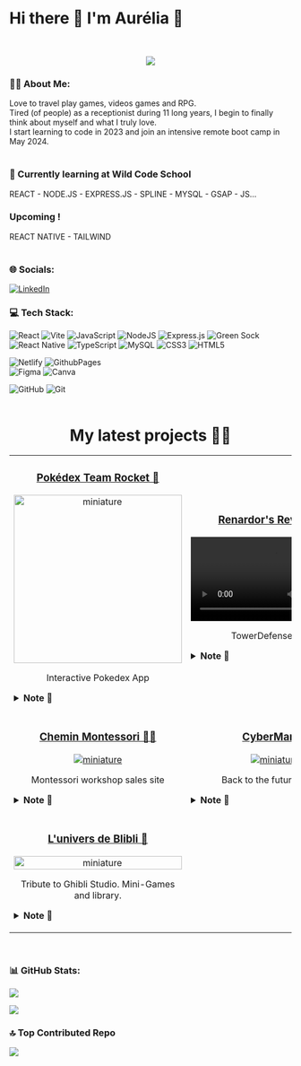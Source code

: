 # Hi there 👋 I'm Aurélia 🤗
<br>
<p style="margin: 15px;" align="center">
    <img src="https://readme-typing-svg.herokuapp.com?font=Fira+Code&weight=500&duration=2000&pause=950&color=6E36F7&center=true&lines=-+Web+Developer+from+France%F0%9F%9A%80+-">
</p>

### 💃🏻 About Me:
Love to travel play games, videos games and RPG.<br>Tired (of people) as a receptionist during 11 long years, I begin to finally think about myself and what I truly love.<br>I start learning to code in 2023 and join an intensive remote boot camp in May 2024.<br><br>
### 🌱 Currently learning at Wild Code School<br>
REACT - NODE.JS - EXPRESS.JS - SPLINE - MYSQL - GSAP - JS...<br>

### Upcoming !<br>
REACT NATIVE - TAILWIND <br><br>

### 🌐 Socials:
[![LinkedIn](https://img.shields.io/badge/LinkedIn-%230077B5.svg?logo=linkedin&logoColor=white)](https://linkedin.com/in/aurélia-pic-7bb586204/) 

### 💻 Tech Stack:
![React](https://img.shields.io/badge/react-%2320232a.svg?style=flat&logo=react&logoColor=%2361DAFB) ![Vite](https://img.shields.io/badge/vite-%23646CFF.svg?style=flat&logo=vite&logoColor=white) ![JavaScript](https://img.shields.io/badge/javascript-%23323330.svg?style=flat&logo=javascript&logoColor=%23F7DF1E) ![NodeJS](https://img.shields.io/badge/node.js-6DA55F?style=flat&logo=node.js&logoColor=white) ![Express.js](https://img.shields.io/badge/express.js-%23404d59.svg?style=flat&logo=express&logoColor=%2361DAFB)  ![Green Sock](https://img.shields.io/badge/green%20sock-88CE02?style=flat&logo=greensock&logoColor=white) ![React Native](https://img.shields.io/badge/react_native-%2320232a.svg?style=flat&logo=react&logoColor=%2361DAFB) ![TypeScript](https://img.shields.io/badge/typescript-%23007ACC.svg?style=flat&logo=typescript&logoColor=white) ![MySQL](https://img.shields.io/badge/mysql-4479A1.svg?style=flat&logo=mysql&logoColor=white) ![CSS3](https://img.shields.io/badge/css3-%231572B6.svg?style=flat&logo=css3&logoColor=white) ![HTML5](https://img.shields.io/badge/html5-%23E34F26.svg?style=flat&logo=html5&logoColor=white) 

 ![Netlify](https://img.shields.io/badge/netlify-%23000000.svg?style=flat&logo=netlify&logoColor=#00C7B7)  ![GithubPages](https://img.shields.io/badge/github%20pages-121013?style=flat&logo=github&logoColor=white)
<br> ![Figma](https://img.shields.io/badge/figma-%23F24E1E.svg?style=flat&logo=figma&logoColor=white) ![Canva](https://img.shields.io/badge/Canva-%2300C4CC.svg?style=flat&logo=Canva&logoColor=white) 

![GitHub](https://img.shields.io/badge/github-%23121011.svg?style=flat&logo=github&logoColor=white) ![Git](https://img.shields.io/badge/git-%23F05033.svg?style=flat&logo=git&logoColor=white)
<br><br>

<!-- Projects -->
<h1 align="center">My latest projects 👨‍💻</h1>
<div align="center">
  <table>
        <tr>
	    <tr>	
		    <td width="50%">
                <h3 align="center">
                    <a href="#" rel="noreferrer"> Pokédex Team Rocket 📱</a>
                </h3>
                <p align="center">
                    <a href="#" target="_blank" rel="noreferrer"> <img src="./static/pokedex.gif" height="300px" alt="miniature"/> </a>
                    <p align="center">
                        Interactive Pokedex App
                    </p>
					<details>
						<summary>
						<b>Note 📝</b>
						</summary>
						I used React Native, TypeScript, Express & SQLite.
					</details>
            </p>
            </td>
            <td width="50%">
                <h3 align="center">
                    <a href="#" target="_blank" rel="noreferrer"> Renardor's Revenge 🦊</a>
                </h3>
                <p align="center">
                    <a href="#" target="_blank" rel="noreferrer"> <video src="https://github.com/user-attachments/assets/6dc90891-3333-4596-baa5-99cc14ce4c6c" alt="miniature"/> </a>
                    <p align="center">
                        TowerDefense game 
                    </p>
					<details>
						<summary>
						<b>Note 📝</b>
						</summary>
						I used Unity & C#
					</details>
            </p>
            </td>
	    <tr>
           <td width="50%">
                <h3 align="center">
                    <a href="#" rel="noreferrer"> Chemin Montessori 👼🏼</a>
                </h3>
                <p align="center">
                    <a href="#" target="_blank" rel="noreferrer"> <img src="./static/montessori.gif" alt="miniature"/> </a>
                    <p align="center">
                        Montessori workshop sales site
                    </p>
					<details>
						<summary>
						<b>Note 📝</b>
						</summary>
						I used React.js & Node.js/Express.js.
					</details>
            </p>
            </td>
            <td width="50%">
                <h3 align="center">
                    <a href="https://cyber-mart.netlify.app/" target="_blank" rel="noreferrer"> CyberMart 📎</a>
                </h3>
                <p align="center">
                    <a href="#" target="_blank" rel="noreferrer"> <img src="./static/cybermart.gif" alt="miniature"/> </a>
                    <p align="center">
                        Back to the futur in 90's !
                    </p>
					<details>
						<summary>
						<b>Note 📝</b>
						</summary>
						I used React & Node.js.
					</details>
            </p>
            </td>
	    <tr>
            <td width="50%">
                            <h3 align="center">
                    <a href="https://univers-de-blibli.netlify.app/" target="_blank" rel="noreferrer">L'univers de Blibli 🌱</a>
                </h3>
                <p align="center">
                    <a href="#" target="_blank" rel="noreferrer"> <img src="./static/universblibli.gif" alt="miniature" width="100%"/> </a>
                    <p align="center">
                        Tribute to Ghibli Studio. Mini-Games and library.
                    </p>
                    <details>
                        <summary>
                        <b>Note 📝</b>
                        </summary>
                        I used React & Node.js/Express.js.<br>Also used GSAP for animations.
                    </details>
                </p>
                </p>
            </td>
        </tr>
  </table>
</div>

<br>
    
### 📊 GitHub Stats:
[![](https://visitcount.itsvg.in/api?id=Aur3lia&icon=6&color=6)](https://visitcount.itsvg.in)

![](https://github-readme-stats.vercel.app/api/top-langs/?username=Aur3liaP&theme=discord_old_blurple&hide_border=false&include_all_commits=true&count_private=true&layout=compact)

### 🔝 Top Contributed Repo
![](https://github-contributor-stats.vercel.app/api?username=Aur3liaP&limit=5&theme=discord_old_blurple&combine_all_yearly_contributions=true)

<!-- Proudly created with GPRM ( https://gprm.itsvg.in ) -->

<!--
**Aur3liaP/Aur3liaP** is a ✨ _special_ ✨ repository because its `README.md` (this file) appears on your GitHub profile.


